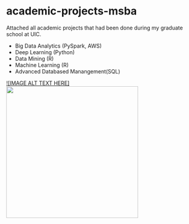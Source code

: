 # academic-projects-msba
Attached all academic projects that had been done during my graduate school at UIC.  
- Big Data Analytics (PySpark, AWS)
- Deep Learning (Python)
- Data Mining (R)
- Machine Learning (R)
- Advanced Databased Manangement(SQL)


[![IMAGE ALT TEXT HERE]<img src="images/IMG_1983.jpg" align="center" width="350">](https://www.youtube.com/watch?v=Edg5Eg_jdAI&t=21s)
